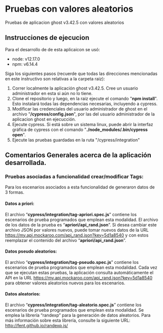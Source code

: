 # Pruebas con valores aleatorios 
Pruebas de aplicacion ghost v3.42.5 con valores aleatorios

## Instrucciones de ejecucion

Para el desarrollo de de esta aplicaicon se usó:
<ul>
  <li>node: v12.17.0</li>
  <li>npm: v6.14.4</li>
</ul>
Siga los siguientes pasos (recuerde que todas las direcciones mencionadas en este instructivo son relativas a la carpeta raiz):
<ol>
  <li>Correr localmente la aplicación ghost v3.42.5. Cree un usuario administrador en esta si aún no lo tiene. </li>
  <li>Clone el repositorio y luego, en la raiz ejecute el comando "<b>npm install</b>". Esto instalará todas las dependencias necesarias, incluyendo a cypress. </li>
  <li>Modificar las credenciales del usuario administrador de ghost en el archivo "<b>/cypress/config.json</b>", por las del usuario administrador de la aplicacion ghost en ejecucción.</li>
  <li>Ejecute cypress. Si está sobre un sistema linux, puede abrir la interfaz gráfica de cypress con el comando "<b>./node_modules/.bin/cypress open</b>".</li>
  <li>Ejecute las pruebas guardadas en la ruta "/cypress/integration"</li>
</ol>

## Comentarios Generales acerca de la aplicación desarrollada.
### Pruebas asociadas a funcionalidad crear/modificar Tags:
Para los escenarios asociados a esta funcionalidad de generaron datos de 3 formas.
#### Datos a priori:
El archivo “<b>cypress/integration/tag-apriori.spec.js</b>” contiene los escenarios de prueba programados que emplean esta modalidad. El archivo de los datos de la prueba es “<b>apriori/api_rand.json</b>”. Si desea cambiar este archivo JSON por valores nuevos, puede tomar nuevos datos de la URL https://my.api.mockaroo.com/api_rand.json?key=5d1a8540 y con estos reemplazar el contenido del archivo “<b>apriori/api_rand.json</b>”.
#### Datos pseudo aleatorios:
El archivo “<b>cypress/integration/tag-pseudo.spec.js</b>” contiene los escenarios de prueba programados que emplean esta modalidad. Cada vez que se ejecutan estas pruebas, la aplicación consulta automáticamente el API en la URL https://my.api.mockaroo.com/api_rand.json?key=5d1a8540 para obtener valores aleatorios nuevos para los escenarios.
#### Datos aleatorios:
El archivo “<b>cypress/integration/tag-aleatorio.spec.js</b>” contiene los escenarios de prueba programados que emplean esta modalidad. Se emplea la librería “randexp” para la generación de datos aleatorios. Para más información sobre esta librería, consulte la siguiente URL: http://fent.github.io/randexp.js/
